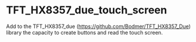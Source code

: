 # TFT_HX8357_due_touch_screen

Add to the TFT_HX8357_due (https://github.com/Bodmer/TFT_HX8357_Due) library the capacity to create buttons and read the touch screen.






